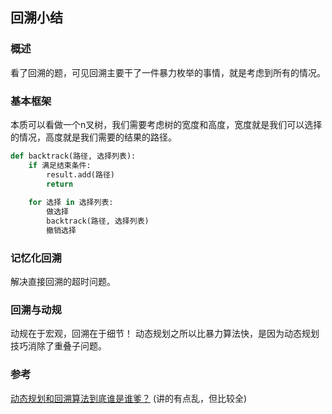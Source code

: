 ## 回溯小结
### 概述
看了回溯的题，可见回溯主要干了一件暴力枚举的事情，就是考虑到所有的情况。

### 基本框架
本质可以看做一个n叉树，我们需要考虑树的宽度和高度，宽度就是我们可以选择的情况，高度就是我们需要的结果的路径。
```python
def backtrack(路径, 选择列表):
    if 满足结束条件:
        result.add(路径)
        return
    
    for 选择 in 选择列表:
        做选择
        backtrack(路径, 选择列表)
        撤销选择

```

### 记忆化回溯
解决直接回溯的超时问题。

### 回溯与动规
动规在于宏观，回溯在于细节！
动态规划之所以比暴力算法快，是因为动态规划技巧消除了重叠子问题。



### 参考 
[动态规划和回溯算法到底谁是谁爹？](https://labuladong.github.io/algo/3/27/84/) (讲的有点乱，但比较全)